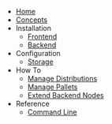 * [Home](Home)
* [Concepts](Concepts)
* Installation
  * [Frontend](Frontend-Installation)
  * [Backend](Backend-Installation)
* Configuration
  * [Storage](Storage-Configuration)
* How To
  * [Manage Distributions](Manage-Distributions) 
  * [Manage Pallets](Manage-Pallets)
  * [Extend Backend Nodes](Extend-Backend-Nodes)
* Reference
  * [Command Line](Command-Line-Reference) 
  
